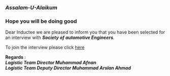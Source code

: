 ### ___Assalam-U-Alaikum___
###  __Hope you will be doing good__

  Dear Inductee we are pleased to inform you that you have been selected for an interview with ___Society of automotive Engineers___.

To join the interview please click [here](https://meet.google.com/wvj-efdb-caz)

**Regards** :\
___Logistic Team Director Muhammad Afnan___\
___Logistic Team Deputy Director Muhammad Arslan Ahmad___

